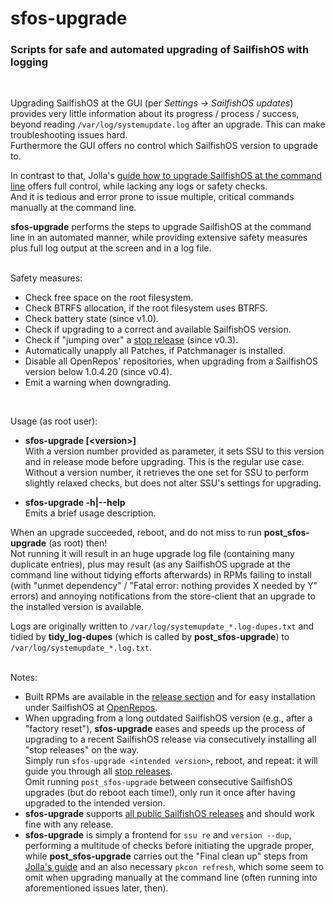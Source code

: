 # sfos-upgrade
### Scripts for safe and automated upgrading of SailfishOS with logging
<br />

Upgrading SailfishOS at the GUI (per *Settings -> SailfishOS updates*) provides very little information about its progress / process / success, beyond reading `/var/log/systemupdate.log` after an upgrade.  This can make troubleshooting issues hard.<br />
Furthermore the GUI offers no control which SailfishOS version to upgrade to.

In contrast to that, Jolla's [guide how to upgrade SailfishOS at the command line](https://jolla.zendesk.com/hc/en-us/articles/360005795474) offers full control, while lacking any logs or safety checks.<br />
And it is tedious and error prone to issue multiple, critical commands manually at the command line.

**sfos-upgrade** performs the steps to upgrade SailfishOS at the command line in an automated manner, while providing extensive safety measures plus full log output at the screen and in a log file.<br />
<br />

Safety measures:

* Check free space on the root filesystem.
* Check BTRFS allocation, if the root filesystem uses BTRFS.
* Check battery state (since v1.0).
* Check if upgrading to a correct and available SailfishOS version.
* Check if "jumping over" a [stop release](https://jolla.zendesk.com/hc/en-us/articles/201836347?#4) (since v0.3).
* Automatically unapply all Patches, if Patchmanager is installed.
* Disable all OpenRepos' repositories, when upgrading from a SailfishOS version below 1.0.4.20 (since v0.4).
* Emit a warning when downgrading.
<br />

Usage (as root user):

* **sfos-upgrade [\<version\>]**<br />
  With a version number provided as parameter, it sets SSU to this version and in release mode before upgrading.  This is the regular use case.<br />
  Without a version number, it retrieves the one set for SSU to perform slightly relaxed checks, but does not alter SSU's settings for upgrading.

* **sfos-upgrade -h|--help**<br />
  Emits a brief usage description.

When an upgrade succeeded, reboot, and do not miss to run **post_sfos-upgrade** (as root) then!<br />
Not running it will result in an huge upgrade log file (containing many duplicate entries), plus may result (as any SailfishOS upgrade at the command line without tidying efforts afterwards) in RPMs failing to install (with "unmet dependency" / "Fatal error: nothing provides X needed by Y" errors) and annoying notifications from the store-client that an upgrade to the installed version is available.

Logs are originally written to `/var/log/systemupdate_*.log-dupes.txt` and tidied by **tidy_log-dupes** (which is called by **post_sfos-upgrade**) to `/var/log/systemupdate_*.log.txt`.<br />
<br />

Notes:

* Built RPMs are available in the [release section](https://github.com/Olf0/sfos-upgrade/releases) and for easy installation under SailfishOS at [OpenRepos](https://openrepos.net/content/olf/sfos-upgrade).
* When upgrading from a long outdated SailfishOS version (e.g., after a "factory reset"), **sfos-upgrade** eases and speeds up the process of upgrading to a recent SailfishOS release via consecutively installing all "stop releases" on the way.<br />
Simply run `sfos-upgrade <intended version>`, reboot, and repeat: it will guide you through all [stop releases](https://jolla.zendesk.com/hc/en-us/articles/201836347?#4).<br />
Omit running `post_sfos-upgrade` between consecutive SailfishOS upgrades (but do reboot each time!), only run it once after having upgraded to the intended version.
* **sfos-upgrade** supports [all public SailfishOS releases](https://coderus.openrepos.net/whitesoft/sailversion) and should work fine with any release.
* **sfos-upgrade** is simply a frontend for `ssu re` and `version --dup`, performing a multitude of checks before initiating the upgrade proper, while **post_sfos-upgrade** carries out the "Final clean up" steps from [Jolla's guide](https://jolla.zendesk.com/hc/en-us/articles/360005795474) and an also necessary `pkcon refresh`, which some seem to omit when upgrading manually at the command line (often running into aforementioned issues later, then).
